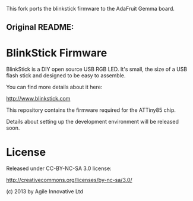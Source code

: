 
This fork ports the blinkstick firmware to the AdaFruit Gemma board.


Original README:
----------------

BlinkStick Firmware
===================

BlinkStick is a DIY open source USB RGB LED. It's small, the 
size of a USB flash stick and designed to be easy to assemble. 

You can find more details about it here:

http://www.blinkstick.com

This repository contains the firmware required for the ATTiny85 chip.

Details about setting up the development environment will be released soon.

License
=======

Released under CC-BY-NC-SA 3.0 license:

http://creativecommons.org/licenses/by-nc-sa/3.0/

(c) 2013 by Agile Innovative Ltd
